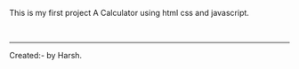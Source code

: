 
This is my first project A Calculator using html css and javascript.

<br>
<hr>
Created:- by Harsh.
